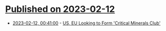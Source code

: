 # [Published on 2023-02-12](index.md)

* [2023-02-12, 00:41:00](https://soylentnews.org/article.pl?sid=23/02/09/1858245&from=rss) - [US, EU Looking to Form 'Critical Minerals Club'](https://soylentnews.org/article.pl?sid=23/02/09/1858245&from=rss)
